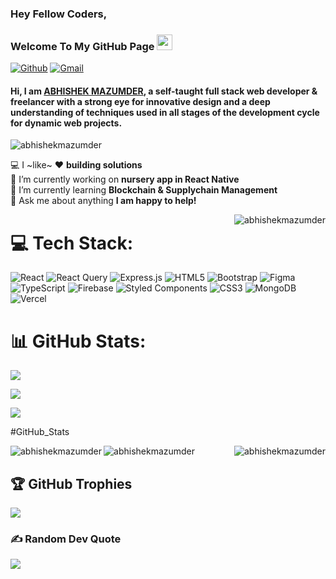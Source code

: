 ### Hey Fellow Coders, 
### Welcome To My GitHub Page <img src="https://media.giphy.com/media/hvRJCLFzcasrR4ia7z/giphy.gif" width="25px">

[![Github](https://img.shields.io/badge/-GITHUB-000?style=for-the-badge&logo=GITHUB&logoColor=white)](https://github.com/abhishekmazumder)
[![Gmail](https://img.shields.io/badge/-GMAIL-D14836?style=for-the-badge&logo=gmail&logoColor=white)](mailto:abhishekcodes19@gmail.com)

#### Hi, I am [ABHISHEK MAZUMDER](https://github.com/abhishekmazumder), a self-taught full stack web developer & freelancer with a strong eye for innovative design and a deep understanding of techniques used in all stages of the development cycle for dynamic web projects.

<p align="left"> <img src="https://komarev.com/ghpvc/?username=abhishekmazumder&label=Profile%20views&color=0e75b6&style=flat" alt="abhishekmazumder" /></p>



💻 I ~like~ ❤️ **building solutions** <br/>
🔭 I’m currently working on **nursery app in React Native** <br/>
🌱 I’m currently learning **Blockchain & Supplychain Management** <br/>
💬 Ask me about anything **I am happy to help!**

<p><img align="right" src="https://github-readme-stats.vercel.app/api?username=abhishekmazumder&show_icons=true&locale=en&theme=radical" alt="abhishekmazumder" /></p>

# 💻 Tech Stack:
![React](https://img.shields.io/badge/react-%2320232a.svg?style=for-the-badge&logo=react&logoColor=%2361DAFB) ![React Query](https://img.shields.io/badge/-React%20Query-FF4154?style=for-the-badge&logo=react%20query&logoColor=white) ![Express.js](https://img.shields.io/badge/express.js-%23404d59.svg?style=for-the-badge&logo=express&logoColor=%2361DAFB) ![HTML5](https://img.shields.io/badge/html5-%23E34F26.svg?style=for-the-badge&logo=html5&logoColor=white) ![Bootstrap](https://img.shields.io/badge/bootstrap-%238511FA.svg?style=for-the-badge&logo=bootstrap&logoColor=white) ![Figma](https://img.shields.io/badge/figma-%23F24E1E.svg?style=for-the-badge&logo=figma&logoColor=white) ![TypeScript](https://img.shields.io/badge/typescript-%23007ACC.svg?style=for-the-badge&logo=typescript&logoColor=white) ![Firebase](https://img.shields.io/badge/firebase-a08021?style=for-the-badge&logo=firebase&logoColor=ffcd34) ![Styled Components](https://img.shields.io/badge/styled--components-DB7093?style=for-the-badge&logo=styled-components&logoColor=white) ![CSS3](https://img.shields.io/badge/css3-%231572B6.svg?style=for-the-badge&logo=css3&logoColor=white) ![MongoDB](https://img.shields.io/badge/MongoDB-%234ea94b.svg?style=for-the-badge&logo=mongodb&logoColor=white) ![Vercel](https://img.shields.io/badge/vercel-%23000000.svg?style=for-the-badge&logo=vercel&logoColor=white)
#
# 📊 GitHub Stats:
![](https://github-readme-stats.vercel.app/api?username=abhishekmazumder&theme=radical&hide_border=false&include_all_commits=false&count_private=false)

![](https://nirzak-streak-stats.vercel.app/?user=abhishekmazumder&theme=radical&hide_border=false)

![](https://github-readme-stats.vercel.app/api/top-langs/?username=abhishekmazumder&theme=radical&hide_border=false&include_all_commits=false&count_private=false&layout=compact)

#GitHub_Stats
<p><img align="left" src="https://github-readme-stats.vercel.app/api?username=abhishekmazumder&theme=radical&hide_border=false&include_all_commits=false&count_private=false" alt="abhishekmazumder" /></p>
<p><img align="right" src="https://nirzak-streak-stats.vercel.app/?user=abhishekmazumder&theme=radical&hide_border=false" alt="abhishekmazumder" /></p>

<p><img align="center" src="https://github-readme-stats.vercel.app/api/top-langs/?username=abhishekmazumder&theme=radical&hide_border=false&include_all_commits=false&count_private=false&layout=compact" alt="abhishekmazumder" /></p>








<!-- Proudly created with GPRM ( https://gprm.itsvg.in ) -->

## 🏆 GitHub Trophies
![](https://github-profile-trophy.vercel.app/?username=abhishekmazumder&theme=radical&no-frame=false&no-bg=false&margin-w=6)

### ✍️ Random Dev Quote
![](https://quotes-github-readme.vercel.app/api?type=horizontal&theme=radical)



<!-- Proudly created with GPRM ( https://gprm.itsvg.in ) -->











